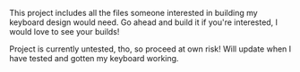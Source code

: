 This project includes all the files someone interested in building my keyboard design would need. Go ahead and build it if you're interested, I would love to see your builds!

Project is currently untested, tho, so proceed at own risk! Will update when I have tested and gotten my keyboard working.

